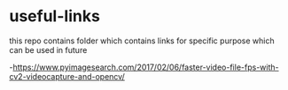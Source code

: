 # useful-links
this repo contains folder which contains links for specific purpose which can be used in future

-https://www.pyimagesearch.com/2017/02/06/faster-video-file-fps-with-cv2-videocapture-and-opencv/
